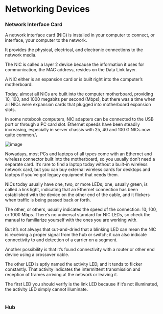 # Networking Devices

### Network Interface Card

A network interface card (NIC) is installed in your computer to connect, or interface, your computer to the network. 

It provides the physical, electrical, and electronic connections to the network media. 

The NIC is called a layer 2 device because the information it uses for communication, the MAC address, resides on the Data Link layer.

A NIC either is an expansion card or is built right into the computer’s motherboard.

Today, almost all NICs are built into the computer motherboard, providing 10, 100, and 1000 megabits per second (Mbps), but there was a time when all NICs were expansion cards that plugged into motherboard expansion slots.

In some notebook computers, NIC adapters can be connected to the USB port or through a PC card slot. Ethernet speeds have been steadily increasing, especially in server chassis with 25, 40 and 100 G NICs now quite common.\

![image](https://github.com/user-attachments/assets/1f4dfebe-e03a-4dbe-adc0-02972dd7b1f7)

Nowadays, most PCs and laptops of all types come with an Ethernet and wireless connector built into the motherboard, so you usually don’t need a separate card. It’s rare to find a laptop today without a built-in wireless network card, but you can buy external wireless cards for desktops and laptops if you’ve got legacy equipment that needs them.

NICs today usually have one, two, or more LEDs; one, usually green, is called a link light, indicating that an Ethernet connection has been established with the device on the other end of the cable, and it flickers when traffic is being passed back or forth.

The other, or others, usually indicates the speed of the connection: 10, 100, or 1000 Mbps. There’s no universal standard for NIC LEDs, so check the manual to familiarize yourself with the ones you are working with.

But it’s not always that cut-and-dried that a blinking LED can mean the NIC is receiving a proper signal from the hub or switch; it can also indicate connectivity to and detection of a carrier on a segment.

Another possibility is that it’s found connectivity with a router or other end device using a crossover cable.

The other LED is aptly named the activity LED, and it tends to flicker constantly. That activity indicates the intermittent transmission and reception of frames arriving at the network or leaving it.

The first LED you should verify is the link LED because if it’s not illuminated, the activity LED simply cannot illuminate.

#

### Hub

